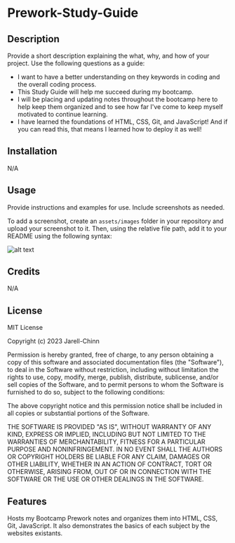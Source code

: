 # Prework-Study-Guide

## Description

Provide a short description explaining the what, why, and how of your project. Use the following questions as a guide:

- I want to have a better understanding on they keywords in coding and the overall coding process.
- This Study Guide will help me succeed during my bootcamp.
- I will be placing and updating notes throughout the bootcamp here to help keep them organized and to see how far I've come to keep myself motivated to continue learning.
- I have learned the foundations of HTML, CSS, Git, and JavaScript! And if you can read this, that means I learned how to deploy it as well!


## Installation

N/A

## Usage

Provide instructions and examples for use. Include screenshots as needed.

To add a screenshot, create an `assets/images` folder in your repository and upload your screenshot to it. Then, using the relative file path, add it to your README using the following syntax:

![alt text](assets/images/screenshot.png)

## Credits

N/A

## License

MIT License

Copyright (c) 2023 Jarell-Chinn

Permission is hereby granted, free of charge, to any person obtaining a copy
of this software and associated documentation files (the "Software"), to deal
in the Software without restriction, including without limitation the rights
to use, copy, modify, merge, publish, distribute, sublicense, and/or sell
copies of the Software, and to permit persons to whom the Software is
furnished to do so, subject to the following conditions:

The above copyright notice and this permission notice shall be included in all
copies or substantial portions of the Software.

THE SOFTWARE IS PROVIDED "AS IS", WITHOUT WARRANTY OF ANY KIND, EXPRESS OR
IMPLIED, INCLUDING BUT NOT LIMITED TO THE WARRANTIES OF MERCHANTABILITY,
FITNESS FOR A PARTICULAR PURPOSE AND NONINFRINGEMENT. IN NO EVENT SHALL THE
AUTHORS OR COPYRIGHT HOLDERS BE LIABLE FOR ANY CLAIM, DAMAGES OR OTHER
LIABILITY, WHETHER IN AN ACTION OF CONTRACT, TORT OR OTHERWISE, ARISING FROM,
OUT OF OR IN CONNECTION WITH THE SOFTWARE OR THE USE OR OTHER DEALINGS IN THE
SOFTWARE.

## Features

Hosts my Bootcamp Prework notes and organizes them into HTML, CSS, Git, JavaScript.
It also demonstrates the basics of each subject by the websites existants.


